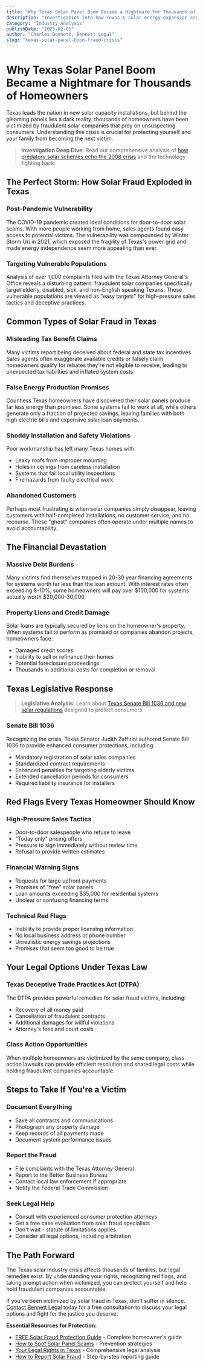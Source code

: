 ```yaml
---
title: "Why Texas Solar Panel Boom Became a Nightmare for Thousands of Homeowners"
description: "Investigation into how Texas's solar energy expansion created opportunities for widespread consumer fraud and financial devastation."
category: "Industry Analysis"
publishDate: "2025-02-05"
author: "Charles Bennett, Bennett Legal"
slug: "texas-solar-panel-boom-fraud-crisis"
---
```


# Why Texas Solar Panel Boom Became a Nightmare for Thousands of Homeowners

Texas leads the nation in new solar capacity installations, but behind the gleaming panels lies a dark reality: thousands of homeowners have been victimized by fraudulent solar companies that prey on unsuspecting consumers. Understanding this crisis is crucial for protecting yourself and your family from becoming the next victim.

> **Investigation Deep Dive:** Read our comprehensive analysis of [how predatory solar schemes echo the 2008 crisis](/blog/solar-fraud-crisis-2008-parallels) and the technology fighting back.

## The Perfect Storm: How Solar Fraud Exploded in Texas

### Post-Pandemic Vulnerability

The COVID-19 pandemic created ideal conditions for door-to-door solar scams. With more people working from home, sales agents found easy access to potential victims. The vulnerability was compounded by Winter Storm Uri in 2021, which exposed the fragility of Texas's power grid and made energy independence seem more appealing than ever.

### Targeting Vulnerable Populations

Analysis of over 1,000 complaints filed with the Texas Attorney General's Office reveals a disturbing pattern: fraudulent solar companies specifically target elderly, disabled, sick, and non-English speaking Texans. These vulnerable populations are viewed as "easy targets" for high-pressure sales tactics and deceptive practices.

## Common Types of Solar Fraud in Texas

### Misleading Tax Benefit Claims

Many victims report being deceived about federal and state tax incentives. Sales agents often exaggerate available credits or falsely claim homeowners qualify for rebates they're not eligible to receive, leading to unexpected tax liabilities and inflated system costs.

### False Energy Production Promises

Countless Texas homeowners have discovered their solar panels produce far less energy than promised. Some systems fail to work at all, while others generate only a fraction of projected savings, leaving families with both high electric bills and expensive solar loan payments.

### Shoddy Installation and Safety Violations

Poor workmanship has left many Texas homes with:
- Leaky roofs from improper mounting
- Holes in ceilings from careless installation
- Systems that fail local utility inspections
- Fire hazards from faulty electrical work

### Abandoned Customers

Perhaps most frustrating is when solar companies simply disappear, leaving customers with half-completed installations, no customer service, and no recourse. These "ghost" companies often operate under multiple names to avoid accountability.

## The Financial Devastation

### Massive Debt Burdens

Many victims find themselves trapped in 20-30 year financing agreements for systems worth far less than the loan amount. With interest rates often exceeding 8-10%, some homeowners will pay over $100,000 for systems actually worth $20,000-30,000.

### Property Liens and Credit Damage

Solar loans are typically secured by liens on the homeowner's property. When systems fail to perform as promised or companies abandon projects, homeowners face:
- Damaged credit scores
- Inability to sell or refinance their homes
- Potential foreclosure proceedings
- Thousands in additional costs for completion or removal

## Texas Legislative Response

> **Legislative Analysis:** Learn about [Texas Senate Bill 1036 and new solar regulations](/blog/texas-senate-bill-1036-solar-regulations) designed to protect consumers.

### Senate Bill 1036

Recognizing the crisis, Texas Senator Judith Zaffirini authored Senate Bill 1036 to provide enhanced consumer protections, including:
- Mandatory registration of solar sales companies
- Standardized contract requirements
- Enhanced penalties for targeting elderly victims
- Extended cancellation periods for consumers
- Required liability insurance for installers

## Red Flags Every Texas Homeowner Should Know

### High-Pressure Sales Tactics
- Door-to-door salespeople who refuse to leave
- "Today only" pricing offers
- Pressure to sign immediately without review time
- Refusal to provide written estimates

### Financial Warning Signs
- Requests for large upfront payments
- Promises of "free" solar panels
- Loan amounts exceeding $35,000 for residential systems
- Unclear or confusing financing terms

### Technical Red Flags
- Inability to provide proper licensing information
- No local business address or phone number
- Unrealistic energy savings projections
- Promises that seem too good to be true

## Your Legal Options Under Texas Law

### Texas Deceptive Trade Practices Act (DTPA)

The DTPA provides powerful remedies for solar fraud victims, including:
- Recovery of all money paid
- Cancellation of fraudulent contracts
- Additional damages for willful violations
- Attorney's fees and court costs

### Class Action Opportunities

When multiple homeowners are victimized by the same company, class action lawsuits can provide efficient resolution and shared legal costs while holding fraudulent companies accountable.

## Steps to Take If You're a Victim

### Document Everything
- Save all contracts and communications
- Photograph any property damage
- Keep records of all payments made
- Document system performance issues

### Report the Fraud
- File complaints with the Texas Attorney General
- Report to the Better Business Bureau
- Contact local law enforcement if appropriate
- Notify the Federal Trade Commission

### Seek Legal Help
- Consult with experienced consumer protection attorneys
- Get a free case evaluation from solar fraud specialists
- Don't wait - statute of limitations applies
- Consider all legal options, including arbitration

## The Path Forward

The Texas solar industry crisis affects thousands of families, but legal remedies exist. By understanding your rights, recognizing red flags, and taking prompt action when victimized, you can protect yourself and help hold fraudulent companies accountable.

If you've been victimized by solar fraud in Texas, don't suffer in silence. [Contact Bennett Legal](/services) today for a free consultation to discuss your legal options and fight for the justice you deserve.

**Essential Resources for Protection:**
- [FREE Solar Fraud Protection Guide](/blog/free-ebook-texas-solar-fraud-guide) - Complete homeowner's guide
- [How to Spot Solar Panel Scams](/blog/how-to-spot-solar-panel-scams-texas) - Prevention strategies
- [Your Legal Rights in Texas](/blog/texas-homeowners-legal-rights-solar-fraud) - Comprehensive legal analysis
- [How to Report Solar Fraud](/blog/how-to-report-solar-panel-fraud) - Step-by-step reporting guide